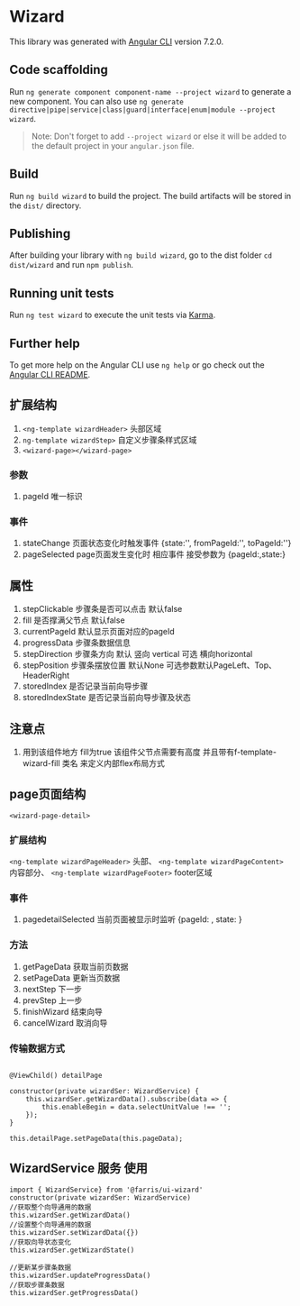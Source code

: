 # Wizard

This library was generated with [Angular CLI](https://github.com/angular/angular-cli) version 7.2.0.

## Code scaffolding

Run `ng generate component component-name --project wizard` to generate a new component. You can also use `ng generate directive|pipe|service|class|guard|interface|enum|module --project wizard`.
> Note: Don't forget to add `--project wizard` or else it will be added to the default project in your `angular.json` file. 

## Build

Run `ng build wizard` to build the project. The build artifacts will be stored in the `dist/` directory.

## Publishing

After building your library with `ng build wizard`, go to the dist folder `cd dist/wizard` and run `npm publish`.

## Running unit tests

Run `ng test wizard` to execute the unit tests via [Karma](https://karma-runner.github.io).

## Further help

To get more help on the Angular CLI use `ng help` or go check out the [Angular CLI README](https://github.com/angular/angular-cli/blob/master/README.md).

## 扩展结构
1. `<ng-template wizardHeader>` 头部区域
2. `ng-template wizardStep>` 自定义步骤条样式区域
3. `<wizard-page></wizard-page>`  
### 参数
1. pageId 唯一标识 
### 事件
1. stateChange 页面状态变化时触发事件 {state:'', fromPageId:'', toPageId:''}
2. pageSelected page页面发生变化时 相应事件 接受参数为 {pageId:,state:}

## 属性
1. stepClickable 步骤条是否可以点击 默认false
2. fill 是否撑满父节点 默认false
3. currentPageId 默认显示页面对应的pageId
4. progressData 步骤条数据信息
5. stepDirection 步骤条方向 默认 竖向 vertical 可选 横向horizontal
6. stepPosition 步骤条摆放位置 默认None 可选参数默认PageLeft、Top、HeaderRight
7. storedIndex 是否记录当前向导步骤
8. storedIndexState 是否记录当前向导步骤及状态


## 注意点
1. 用到该组件地方 fill为true 该组件父节点需要有高度 并且带有f-template-wizard-fill 类名 来定义内部flex布局方式

## page页面结构
`<wizard-page-detail>`
### 扩展结构
`<ng-template wizardPageHeader>` 头部、
`<ng-template wizardPageContent>` 内容部分、
`<ng-template wizardPageFooter>` footer区域
### 事件
1. pagedetailSelected 当前页面被显示时监听 {pageId: , state: }

### 方法
1. getPageData 获取当前页数据
2. setPageData 更新当页数据
3. nextStep 下一步
4. prevStep 上一步
5. finishWizard 结束向导
6. cancelWizard 取消向导

### 传输数据方式
```import { WizardService, FarrisPageDetailComponent } from '@farris/ui-wizard';

@ViewChild() detailPage

constructor(private wizardSer: WizardService) {
    this.wizardSer.getWizardData().subscribe(data => {
        this.enableBegin = data.selectUnitValue !== '';
    });
}

this.detailPage.setPageData(this.pageData);
```

## WizardService 服务 使用
```
import { WizardService} from '@farris/ui-wizard'
constructor(private wizardSer: WizardService)
//获取整个向导通用的数据
this.wizardSer.getWizardData()
//设置整个向导通用的数据
this.wizardSer.setWizardData({})
//获取向导状态变化
this.wizardSer.getWizardState()

//更新某步骤条数据
this.wizardSer.updateProgressData()
//获取步骤条数据
this.wizardSer.getProgressData()

```